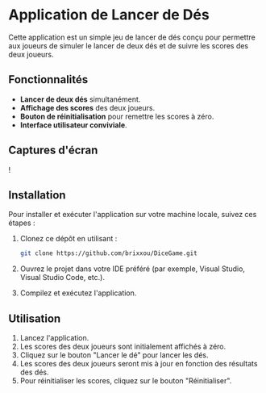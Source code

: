 # Application de Lancer de Dés

Cette application est un simple jeu de lancer de dés conçu pour permettre aux joueurs de simuler le lancer de deux dés et de suivre les scores des deux joueurs.

## Fonctionnalités

- **Lancer de deux dés** simultanément.
- **Affichage des scores** des deux joueurs.
- **Bouton de réinitialisation** pour remettre les scores à zéro.
- **Interface utilisateur conviviale**.

## Captures d'écran

!

## Installation

Pour installer et exécuter l'application sur votre machine locale, suivez ces étapes :

1. Clonez ce dépôt en utilisant :

   ```bash
   git clone https://github.com/brixxou/DiceGame.git
2. Ouvrez le projet dans votre IDE préféré (par exemple, Visual Studio, Visual Studio Code, etc.).

3. Compilez et exécutez l'application.

## Utilisation
1. Lancez l'application.
2. Les scores des deux joueurs sont initialement affichés à zéro.
3. Cliquez sur le bouton "Lancer le dé" pour lancer les dés.
4. Les scores des deux joueurs seront mis à jour en fonction des résultats des dés.
5. Pour réinitialiser les scores, cliquez sur le bouton "Réinitialiser".
